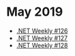 # May 2019

- [.NET Weekly #126](number-126.md)
- [.NET Weekly #127](number-127.md)
- [.NET Weekly #128](number-128.md)
